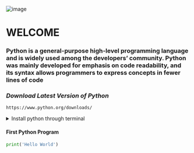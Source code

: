 
![image](https://github.com/user-attachments/assets/9bf5eb3b-6a86-4041-ad4e-636e9f203390)

# WELCOME
### <p>Python is a general-purpose high-level programming language and is widely used among the developers’ community. Python was mainly developed for emphasis on code readability, and its syntax allows programmers to express concepts in fewer lines of code</p>

### *Download Latest Version of Python*

```
https://www.python.org/downloads/
```
<details>
  <summary>Install python through terminal</summary>

```
pip3 install python3
```
</details>

#### First Python Program
``` python
print('Hello World')
```
